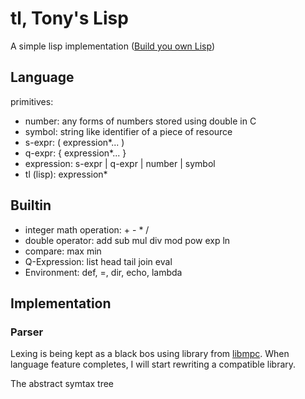 # tl, Tony's Lisp

A simple lisp implementation ([Build you own Lisp](http://www.buildyourownlisp.com))

## Language

primitives:
- number: any forms of numbers stored using double in C
- symbol: string like identifier of a piece of resource
- s-expr: ( expression*... )
- q-expr: { expression*... }
- expression: s-expr |  q-expr | number | symbol
- tl (lisp): expression*

## Builtin

- integer math operation: + - * /
- double operator: add sub mul div mod pow exp ln
- compare: max min
- Q-Expression: list head tail join eval
- Environment: def, =, dir, echo, lambda

## Implementation

### Parser
Lexing is being kept as a black bos using library from [libmpc](https://github.com/orangeduck/mpc). When language feature completes, I will start rewriting a compatible library.

The abstract symtax tree


